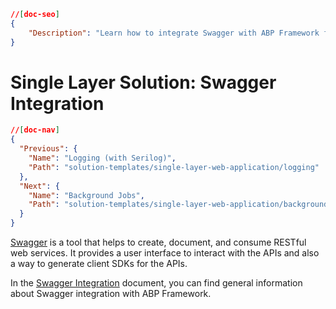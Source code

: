 ```json
//[doc-seo]
{
    "Description": "Learn how to integrate Swagger with ABP Framework for effective API documentation and interaction in your single-layer applications."
}
```

# Single Layer Solution: Swagger Integration

```json
//[doc-nav]
{
  "Previous": {
    "Name": "Logging (with Serilog)",
    "Path": "solution-templates/single-layer-web-application/logging"
  },
  "Next": {
    "Name": "Background Jobs",
    "Path": "solution-templates/single-layer-web-application/background-jobs"
  }
}
```

[Swagger](https://swagger.io/) is a tool that helps to create, document, and consume RESTful web services. It provides a user interface to interact with the APIs and also a way to generate client SDKs for the APIs.

In the [Swagger Integration](../../framework/api-development/swagger.md) document, you can find general information about Swagger integration with ABP Framework.
